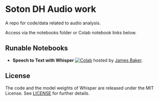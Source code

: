 # Soton DH Audio work

A repo for code/data related to audio analysis.

Access via the notebooks folder or Colab notebook links below.

## Runable Notebooks

* **Speech to Text with Whisper** [![Colab](https://colab.research.google.com/assets/colab-badge.svg)](https://colab.research.google.com/drive/1u7wSyB5C0J-0JVnfjk7PZnf6MZA-WVbB?usp=sharing) hosted by [James Baker](https://github.com/drjwbaker).

## License

The code and the model weights of Whisper are released under the MIT License. See [LICENSE](LICENSE) for further details.
